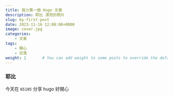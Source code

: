 ```yaml
---
title: 我ㄉ第一個 Hugo 文章
description: 耶比 漂亮的照片
slug: my-first-post
date: 2023-11-16 12:00:00+0000
image: cover.jpg
categories:
    - 文章
tags:
    - 開心
    - 日落
weight: 1       # You can add weight to some posts to override the default sorting (date descending)
---
```


### 耶比

今天在 `65105` 分享 hugo 好開心